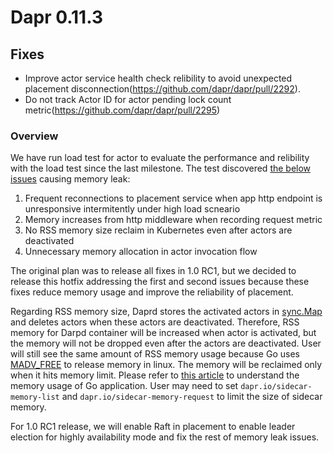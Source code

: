   
# Dapr 0.11.3

## Fixes

* Improve actor service health check relibility to avoid unexpected placement disconnection(https://github.com/dapr/dapr/pull/2292).
* Do not track Actor ID for actor pending lock count metric(https://github.com/dapr/dapr/pull/2295)

### Overview

We have run load test for actor to evaluate the performance and relibility with the load test since the last milestone. The test discovered [the below issues](https://github.com/dapr/dapr/issues/2093) causing memory leak:

1. Frequent reconnections to placement service when app http endpoint is unresponsive intermitently under high load scneario
2. Memory increases from http middleware when recording request metric
3. No RSS memory size reclaim in Kubernetes even after actors are deactivated
4. Unnecessary memory allocation in actor invocation flow

The original plan was to release all fixes in 1.0 RC1, but we decided to release this hotfix addressing the first and second issues because these fixes reduce memory usage and improve the reliability of placement.

Regarding RSS memory size, Daprd stores the activated actors in [sync.Map](https://golang.org/pkg/sync/#Map) and deletes actors when these actors are deactivated. Therefore, RSS memory for Darpd container will be increased when actor is activated, but the memory will not be dropped even after the actors are deactivated. User will still see the same amount of RSS memory usage because Go uses [MADV_FREE](https://github.com/golang/go/issues/23687) to release memory in linux. The memory will be reclaimed only when it hits memory limit. Please refer to [this article](https://www.bwplotka.dev/2019/golang-memory-monitoring/) to understand the memory usage of Go application. User may need to set `dapr.io/sidecar-memory-list` and `dapr.io/sidecar-memory-request` to limit the size of sidecar memory.

For 1.0 RC1 release, we will enable Raft in placement to enable leader election for highly availability mode and fix the rest of memory leak issues.
